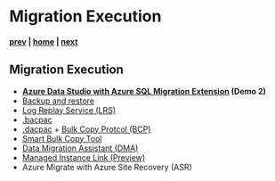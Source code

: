 # Migration Execution

#### [prev](./migrationplanning.md) | [home](./readme.md)  | [next](./postmigration.md)

## Migration Execution
* **[Azure Data Studio with Azure SQL Migration Extension](https://docs.microsoft.com/en-us/azure/dms/) (Demo 2)**
* [Backup and restore](https://docs.microsoft.com/en-us/azure/azure-sql/managed-instance/restore-sample-database-quickstart)
* [Log Replay Service (LRS)](https://docs.microsoft.com/en-us/azure/azure-sql/managed-instance/log-replay-service-migrate)
* [.bacpac](https://docs.microsoft.com/en-us/sql/relational-databases/data-tier-applications/data-tier-applications?view=sql-server-ver15#bacpac)
* [.dacpac](https://docs.microsoft.com/en-us/sql/relational-databases/data-tier-applications/data-tier-applications) + [Bulk Copy Protcol (BCP)](https://docs.microsoft.com/en-us/sql/tools/bcp-utility)
* [Smart Bulk Copy Tool](https://docs.microsoft.com/en-us/samples/azure-samples/smartbulkcopy/smart-bulk-copy/)
* [Data Migration Assistant (DMA)](https://docs.microsoft.com/en-us/sql/dma/)
* [Managed Instance Link (Preview)](https://docs.microsoft.com/en-us/azure/azure-sql/managed-instance/link-feature)
* Azure Migrate with Azure Site Recovery (ASR)